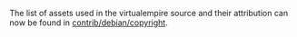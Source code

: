 The list of assets used in the virtualempire source and their attribution can now be found in [contrib/debian/copyright](../contrib/debian/copyright).
